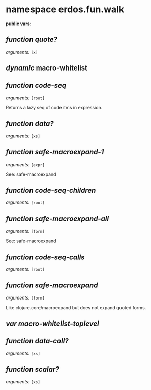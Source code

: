 # namespace erdos.fun.walk



__public vars:__ 

## _function_ *quote?* 

_arguments:_ `[x]`

## _dynamic_ **macro-whitelist** 

## _function_ *code-seq* 

_arguments:_ `[root]`

Returns a lazy seq of code itms in expression.

## _function_ *data?* 

_arguments:_ `[xs]`

## _function_ *safe-macroexpand-1* 

_arguments:_ `[expr]`

See: safe-macroexpand

## _function_ *code-seq-children* 

_arguments:_ `[root]`

## _function_ *safe-macroexpand-all* 

_arguments:_ `[form]`

See: safe-macroexpand

## _function_ *code-seq-calls* 

_arguments:_ `[root]`

## _function_ *safe-macroexpand* 

_arguments:_ `[form]`

Like clojure.core/macroexpand but does not expand
  quoted forms.

## _var_ *macro-whitelist-toplevel* 

## _function_ *data-coll?* 

_arguments:_ `[xs]`

## _function_ *scalar?* 

_arguments:_ `[xs]`


